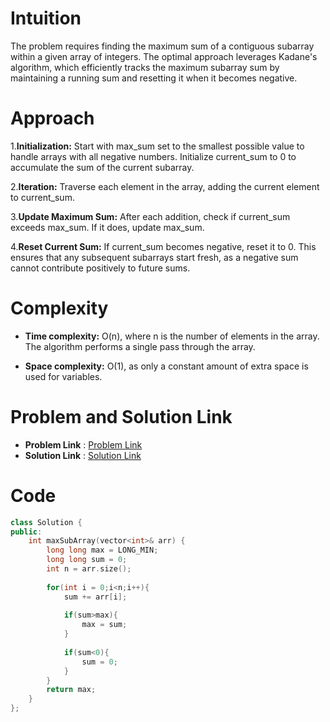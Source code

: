 # Intuition
<!-- Describe your first thoughts on how to solve this problem. -->
The problem requires finding the maximum sum of a contiguous subarray within a given array of integers. The optimal approach leverages Kadane's algorithm, which efficiently tracks the maximum subarray sum by maintaining a running sum and resetting it when it becomes negative.

# Approach
<!-- Describe your approach to solving the problem. -->
1.**Initialization:** Start with max_sum set to the smallest possible value to handle arrays with all negative numbers. Initialize current_sum to 0 to accumulate the sum of the current subarray.

2.**Iteration:** Traverse each element in the array, adding the current element to current_sum.

3.**Update Maximum Sum:** After each addition, check if current_sum exceeds max_sum. If it does, update max_sum.

4.**Reset Current Sum:** If current_sum becomes negative, reset it to 0. This ensures that any subsequent subarrays start fresh, as a negative sum cannot contribute positively to future sums.
# Complexity
- **Time complexity:** O(n), where n is the number of elements in the array. The algorithm performs a single pass through the array.

<!-- Add your time complexity here, e.g. $$O(n)$$ -->

<!-- Add your space complexity here, e.g. $$O(n)$$ -->
- **Space complexity:** O(1), as only a constant amount of extra space is used for variables.

# Problem and Solution Link
- **Problem Link** : [Problem Link ](https://leetcode.com/problems/maximum-subarray)
- **Solution Link** : [Solution Link](https://leetcode.com/problems/maximum-subarray/submissions/1623068740 )
# Code
```cpp []
class Solution {
public:
    int maxSubArray(vector<int>& arr) {
        long long max = LONG_MIN;
        long long sum = 0;
        int n = arr.size();
        
        for(int i = 0;i<n;i++){
            sum += arr[i];
            
            if(sum>max){
                max = sum;
            }
            
            if(sum<0){
                sum = 0;
            }
        }
        return max;
    }
};
```
